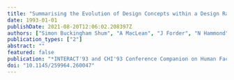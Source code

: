 ```yaml
---
title: "Summarising the Evolution of Design Concepts within a Design Rationale Framework"
date: 1993-01-01
publishDate: 2021-08-20T12:06:02.208397Z
authors: ["Simon Buckingham Shum", "A MacLean", "J Forder", "N Hammond"]
publication_types: ["2"]
abstract: ""
featured: false
publication: "*INTERACT'93 and CHI'93 Conference Companion on Human Factors in Computing łdots*"
doi: "10.1145/259964.260047"
---
```


